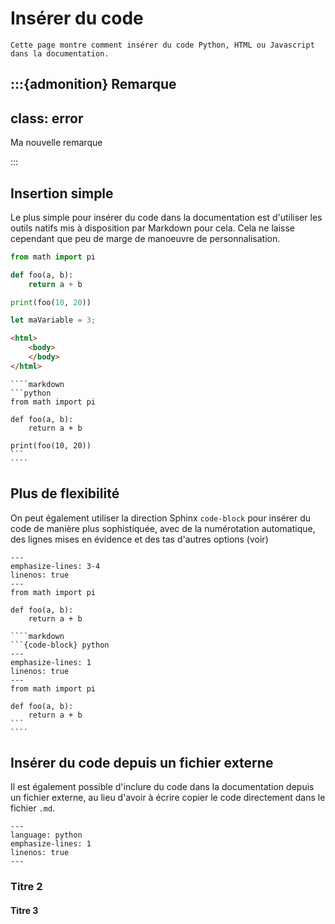 # Insérer du code

```{admonition} Objectifs de cette page
Cette page montre comment insérer du code Python, HTML ou Javascript dans la documentation.
```

:::{admonition} Remarque
---
class: error
---

Ma nouvelle remarque

:::

## Insertion simple

Le plus simple pour insérer du code dans la documentation est d'utiliser les outils natifs mis à disposition par Markdown pour cela. Cela ne laisse cependant que peu de marge de manoeuvre de personnalisation.

```python
from math import pi

def foo(a, b):
    return a + b

print(foo(10, 20))
```

```js
let maVariable = 3;

```

```html
<html>
    <body>
    </body>
</html>
```



`````{admonition} Code Markdown
````markdown
```python
from math import pi

def foo(a, b):
    return a + b

print(foo(10, 20))
```
````
`````

## Plus de flexibilité

On peut également utiliser la direction Sphinx `code-block` pour insérer du code de manière plus sophistiquée, avec de la numérotation automatique, des lignes mises en évidence et des tas d'autres options (voir)

```{code-block} python
---
emphasize-lines: 3-4
linenos: true
---
from math import pi

def foo(a, b):
    return a + b
```

`````{admonition} Code Markdown
````markdown
```{code-block} python
---
emphasize-lines: 1
linenos: true
---
from math import pi

def foo(a, b):
    return a + b
```
````
`````

## Insérer du code depuis un fichier externe

Il est également possible d'inclure du code dans la documentation depuis un fichier externe, au lieu d'avoir à écrire copier le code directement dans le fichier `.md`.

```{literalinclude} src/exemple.py
---
language: python
emphasize-lines: 1
linenos: true
---
```

### Titre 2 

#### Titre 3
